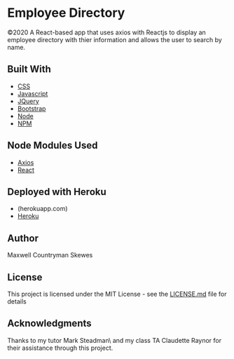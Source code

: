 # Employee Directory
©2020
A React-based app that uses axios with Reactjs to display an employee directory with thier information and allows the user to search by name.

## Built With
* [CSS](https://www.w3schools.com/Css)
* [Javascript](https://www.javascript.com)
* [JQuery](https://jquery.com)
* [Bootstrap](https://getbootstrap.com)
* [Node](https://nodejs.org)
* [NPM](https://www.npmjs.com)

## Node Modules Used
* [Axios](https://www.axios.com)
* [React](https://reactjs.org)

## Deployed with Heroku
* (herokuapp.com)
* [Heroku](https://www.heroku.com)

## Author
Maxwell Countryman Skewes

## License
This project is licensed under the MIT License - see the [LICENSE.md](LICENSE.md) file for details

## Acknowledgments
Thanks to my tutor Mark Steadman\\ and my class TA Claudette Raynor for their assistance through this project.
